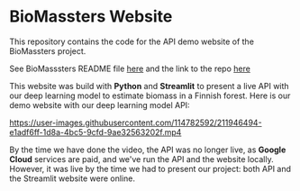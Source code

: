 # BioMassters Website

This repository contains the code for the API demo website of the BioMassters project.

See BioMasssters README file [here](https://github.com/sofiammatias/project-biomassters/blob/master/README.md) and the link to the repo [here](https://github.com/sofiammatias/project-biomassters/)

This website was build with **Python** and **Streamlit** to present a live API with our deep learning model to estimate biomass in a Finnish forest.
Here is our demo website with our deep learning model API:


https://user-images.githubusercontent.com/114782592/211946494-e1adf6ff-1d8a-4bc5-9cfd-9ae32563202f.mp4

By the time we have done the video, the API was no longer live, as **Google Cloud** services are paid, and we've run the API and the website locally. 
However, it was live by the time we had to present our project: both API and the Streamlit website were online. 
